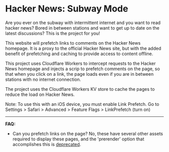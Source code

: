 # Hacker News: Subway Mode

Are you ever on the subway with intermittent internet and you want to read hacker news?
Bored in between stations and want to get up to date on the latest discussions?
This is the project for you!

This website will prefetch links to comments on the Hacker News homepage.
It is a proxy to the official Hacker News site, but with the added benefit of prefetching and caching to provide access to content offline.

This project uses Cloudflare Workers to intercept requests to the Hacker News homepage and injects a scrip to prefetch comments on the page, so that when you click on a link, the page loads even if you are in between stations with no internet connection.

The project uses the Cloudflare Workers KV store to cache the pages to reduce the load on Hacker News.

Note: To use this with an iOS device, you must enable Link Prefetch. Go to Settings > Safari > Advanced > Feature Flags > LinkPrefetch (turn on)

---

**FAQ:**

* Can you prefetch links on the page? No, these have several other assets required to display these pages, and the 'prerender' option that accomplishes this is [deprecated](https://developer.mozilla.org/en-US/docs/Web/HTML/Attributes/rel/prerender).
